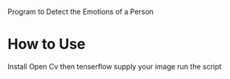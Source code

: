 Program to Detect the Emotions of a Person
# How to Use
Install Open Cv then  tenserflow
supply your image 
run the script 